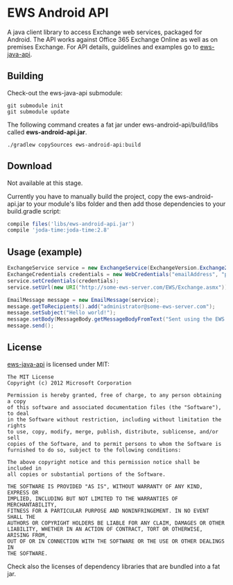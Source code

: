 EWS Android API
===============

A java client library to access Exchange web services, packaged for Android. The API works against Office 365 Exchange Online as well as on premises Exchange.
For API details, guidelines and examples go to [ews-java-api][ews-java-url].

Building
--------

Check-out the ews-java-api submodule:

```
git submodule init
git submodule update
```

The following command creates a fat jar under ews-android-api/build/libs called **ews-android-api.jar**.

```
./gradlew copySources ews-android-api:build
```

Download
--------
Not available at this stage.  
  
Currently you have to manually build the project, copy the ews-android-api.jar to your module's libs folder and then add those dependencies to your build.gradle script:
```groovy
compile files('libs/ews-android-api.jar')
compile 'joda-time:joda-time:2.8'
```

Usage (example)
---------------

```java
ExchangeService service = new ExchangeService(ExchangeVersion.Exchange2010_SP2);
ExchangeCredentials credentials = new WebCredentials("emailAddress", "password");
service.setCredentials(credentials);
service.setUrl(new URI("http://some-ews-server.com/EWS/Exchange.asmx"));

EmailMessage message = new EmailMessage(service);
message.getToRecipients().add("administrator@some-ews-server.com");
message.setSubject("Hello world!");
message.setBody(MessageBody.getMessageBodyFromText("Sent using the EWS Android API."));
message.send();
```

License
-------
[ews-java-api][ews-java-license] is licensed under MIT:

    The MIT License
    Copyright (c) 2012 Microsoft Corporation
    
    Permission is hereby granted, free of charge, to any person obtaining a copy
    of this software and associated documentation files (the "Software"), to deal
    in the Software without restriction, including without limitation the rights
    to use, copy, modify, merge, publish, distribute, sublicense, and/or sell
    copies of the Software, and to permit persons to whom the Software is
    furnished to do so, subject to the following conditions:
    
    The above copyright notice and this permission notice shall be included in
    all copies or substantial portions of the Software.
    
    THE SOFTWARE IS PROVIDED "AS IS", WITHOUT WARRANTY OF ANY KIND, EXPRESS OR
    IMPLIED, INCLUDING BUT NOT LIMITED TO THE WARRANTIES OF MERCHANTABILITY,
    FITNESS FOR A PARTICULAR PURPOSE AND NONINFRINGEMENT. IN NO EVENT SHALL THE
    AUTHORS OR COPYRIGHT HOLDERS BE LIABLE FOR ANY CLAIM, DAMAGES OR OTHER
    LIABILITY, WHETHER IN AN ACTION OF CONTRACT, TORT OR OTHERWISE, ARISING FROM,
    OUT OF OR IN CONNECTION WITH THE SOFTWARE OR THE USE OR OTHER DEALINGS IN
    THE SOFTWARE.

Check also the licenses of dependency libraries that are bundled into a fat jar.

 [ews-java-url]: https://github.com/OfficeDev/ews-java-api
 [ews-java-license]: https://github.com/OfficeDev/ews-java-api/blob/master/license.txt
